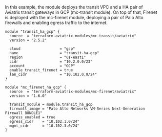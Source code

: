 In this example, the module deploys the transit VPC and a HA pair of Aviatrix transit gateways in GCP (mc-transit module).
On top of that, Firenet is deployed with the mc-firenet module, deploying a pair of Palo Alto firewalls and enabling egress traffic to the internet.

```hcl
module "transit_ha_gcp" {
  source  = "terraform-aviatrix-modules/mc-transit/aviatrix"
  version = "2.5.2"

  cloud                  = "gcp"
  name                   = "transit-ha-gcp"
  region                 = "us-east1"
  cidr                   = "10.2.0.0/23"
  account                = "GCP"
  enable_transit_firenet = true
  lan_cidr               = "10.102.0.0/24"
}

module "mc_firenet_ha_gcp" {
  source  = "terraform-aviatrix-modules/mc-firenet/aviatrix"
  version = "1.6.0"

  transit_module = module.transit_ha_gcp
  firewall_image = "Palo Alto Networks VM-Series Next-Generation Firewall BUNDLE1"
  egress_enabled = true
  egress_cidr    = "10.102.1.0/24"
  mgmt_cidr      = "10.102.3.0/24"
}
```
